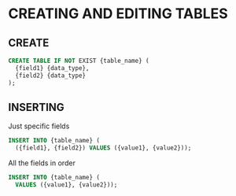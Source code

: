 # CREATING AND EDITING TABLES

## CREATE

```sql
CREATE TABLE IF NOT EXIST {table_name} (
  {field1} {data_type},
  {field2} {data_type}
);
```

## INSERTING

Just specific fields
```sql
INSERT INTO {table_name} (
  ({field1}, {field2}) VALUES ({value1}, {value2}));
```

All the fields in order
```sql
INSERT INTO {table_name} (
  VALUES ({value1}, {value2}));
```
